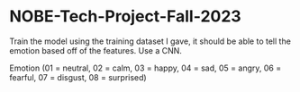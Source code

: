 # NOBE-Tech-Project-Fall-2023

Train the model using the training dataset I gave, it should be able to tell the emotion based off of the features. Use a CNN. 

Emotion (01 = neutral, 02 = calm, 03 = happy, 04 = sad, 05 = angry, 06 = fearful, 07 = disgust, 08 = surprised)
